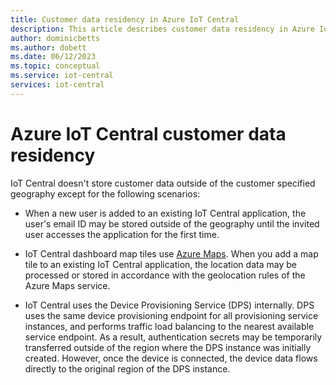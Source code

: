 ```yaml
---
title: Customer data residency in Azure IoT Central
description: This article describes customer data residency in Azure IoT Central applications and how it relates to Azure geographies.
author: dominicbetts
ms.author: dobett
ms.date: 06/12/2023
ms.topic: conceptual
ms.service: iot-central
services: iot-central
---
```


# Azure IoT Central customer data residency​

IoT Central doesn't store customer data outside of the customer specified geography except for the following scenarios:

- When a new user is added to an existing IoT Central application, the user's email ID may be stored outside of the geography until the invited user accesses the application for the first time.

- IoT Central dashboard map tiles use [Azure Maps](../../azure-maps/about-azure-maps.md). When you add a map tile to an existing IoT Central application, the location data may be processed or stored in accordance with the geolocation rules of the Azure Maps service.

- IoT Central uses the Device Provisioning Service (DPS) internally. DPS uses the same device provisioning endpoint for all provisioning service instances, and performs traffic load balancing to the nearest available service endpoint. As a result, authentication secrets may be temporarily transferred outside of the region where the DPS instance was initially created. However, once the device is connected, the device data flows directly to the original region of the DPS instance.
